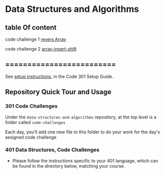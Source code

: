 # Data Structures and Algorithms

## table Of content

code challenge 1 [revers Array](https://github.com/ahmadammmoura/data-structures-and-algorithms/blob/main/code-challenges-401/array-reverse.md)

code challenge 2 [array-insert-shift](https://github.com/ahmadammmoura/data-structures-and-algorithms/blob/main/code-challenges-401/array-insert-shift.md)

## =========================

See [setup instructions](https://codefellows.github.io/setup-guide/code-301/3-code-challenges), in the Code 301 Setup Guide.

## Repository Quick Tour and Usage

### 301 Code Challenges

Under the `data-structures-and-algorithms` repository, at the top level is a folder called `code-challenges`

Each day, you'll add one new file to this folder to do your work for the day's assigned code challenge

### 401 Data Structures, Code Challenges

- Please follow the instructions specific to your 401 language, which can be found in the directory below, matching your course.
